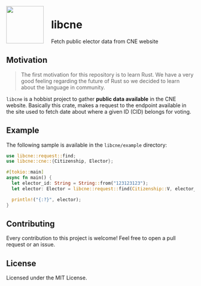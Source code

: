 <div align="left">
  <img src="https://avatars3.githubusercontent.com/u/68873317?s=100&v=4" height="100" width="100" />
  <div style="display: inline-block; margin-left: 1rem;">
    <h1>libcne</h1>
    <span>Fetch public elector data from CNE website</span>
  </div>
</div>

## Motivation

> The first motivation for this repository is to learn Rust. We have a very good feeling regarding the future of Rust so we decided to learn about the language in community.

`libcne` is a hobbist project to gather **public data available** in the CNE website.
Basically this crate, makes a request to the endpoint available in the site
used to fetch date about where a given ID (CID) belongs for voting.

## Example

The following sample is available in the `libcne/example` directory:

```rust
use libcne::request::find;
use libcne::cne::{Citizenship, Elector};

#[tokio::main]
async fn main() {
  let elector_id: String = String::from("123123123");
  let elector: Elector = libcne::request::find(Citizenship::V, elector_id).await.unwrap();

  println!("{:?}", elector);
}
```

## Contributing

Every contribution to this project is welcome! Feel free to open a pull request or an issue.

## License

Licensed under the MIT License.
